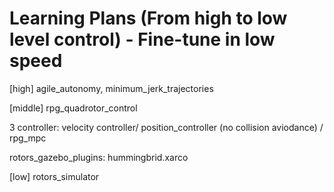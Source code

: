 # Learning Plans (From high to low level control) - Fine-tune in low speed 
[high] agile_autonomy, minimum_jerk_trajectories

[middle] rpg_quadrotor_control

3 controller: velocity controller/ position_controller (no collision aviodance) / rpg_mpc 

rotors_gazebo_plugins: hummingbrid.xarco

[low] rotors_simulator

